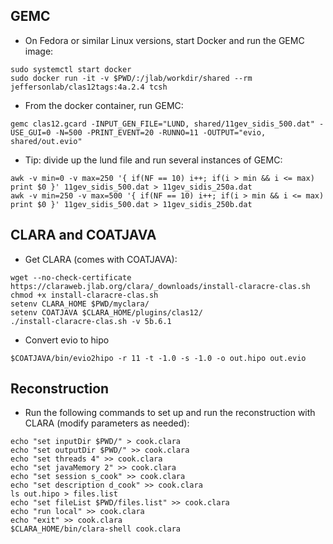 ## GEMC
* On Fedora or similar Linux versions, start Docker and run the GEMC image:
```
sudo systemctl start docker
sudo docker run -it -v $PWD/:/jlab/workdir/shared --rm jeffersonlab/clas12tags:4a.2.4 tcsh
```
* From the docker container, run GEMC:
```
gemc clas12.gcard -INPUT_GEN_FILE="LUND, shared/11gev_sidis_500.dat" -USE_GUI=0 -N=500 -PRINT_EVENT=20 -RUNNO=11 -OUTPUT="evio, shared/out.evio"
```
* Tip: divide up the lund file and run several instances of GEMC:
```
awk -v min=0 -v max=250 '{ if(NF == 10) i++; if(i > min && i <= max) print $0 }' 11gev_sidis_500.dat > 11gev_sidis_250a.dat
awk -v min=250 -v max=500 '{ if(NF == 10) i++; if(i > min && i <= max) print $0 }' 11gev_sidis_500.dat > 11gev_sidis_250b.dat
```

## CLARA and COATJAVA
* Get CLARA (comes with COATJAVA):
```
wget --no-check-certificate https://claraweb.jlab.org/clara/_downloads/install-claracre-clas.sh
chmod +x install-claracre-clas.sh
setenv CLARA_HOME $PWD/myclara/
setenv COATJAVA $CLARA_HOME/plugins/clas12/
./install-claracre-clas.sh -v 5b.6.1
```
* Convert evio to hipo
```
$COATJAVA/bin/evio2hipo -r 11 -t -1.0 -s -1.0 -o out.hipo out.evio
```

## Reconstruction
* Run the following commands to set up and run the reconstruction with CLARA (modify parameters as needed):
```
echo "set inputDir $PWD/" > cook.clara
echo "set outputDir $PWD/" >> cook.clara
echo "set threads 4" >> cook.clara
echo "set javaMemory 2" >> cook.clara
echo "set session s_cook" >> cook.clara
echo "set description d_cook" >> cook.clara
ls out.hipo > files.list
echo "set fileList $PWD/files.list" >> cook.clara
echo "run local" >> cook.clara
echo "exit" >> cook.clara
$CLARA_HOME/bin/clara-shell cook.clara
```

